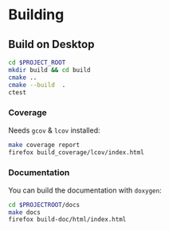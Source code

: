 # Building

## Build on Desktop

```sh
cd $PROJECT_ROOT
mkdir build && cd build
cmake ..
cmake --build  .
ctest
```

### Coverage

Needs `gcov` & `lcov` installed:

```sh
make coverage report
firefox build_coverage/lcov/index.html
```

### Documentation

You can build the documentation with `doxygen`:

```sh
cd $PROJECTROOT/docs
make docs
firefox build-doc/html/index.html
```
